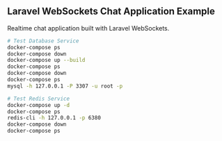 ## Laravel WebSockets Chat Application Example

Realtime chat application built with Laravel WebSockets.

```bash
# Test Database Service
docker-compose ps
docker-compose down
docker-compose up --build
docker-compose ps
docker-compose down
docker-compose ps
mysql -h 127.0.0.1 -P 3307 -u root -p

# Test Redis Service
docker-compose up -d
docker-compose ps
redis-cli -h 127.0.0.1 -p 6380
docker-compose down
docker-compose ps
```